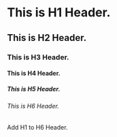 # This is H1 Header.
## This is H2 Header.
### This is H3 Header.
#### This is H4 Header.
##### This is H5 Header.
###### This is H6 Header.

Add H1 to H6 Header.
